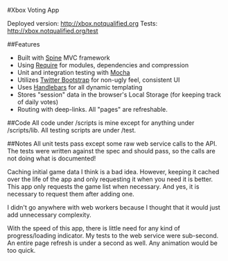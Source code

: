 #Xbox Voting App

Deployed version: http://xbox.notqualified.org
Tests: http://xbox.notqualified.org/test

##Features
 * Built with [Spine](http://spinejs.com/) MVC framework
 * Using [Require](http://requirejs.org/) for modules, dependencies and compression
 * Unit and integration testing with [Mocha](http://visionmedia.github.com/mocha/)
 * Utilizes [Twitter Bootstrap](http://twitter.github.com/bootstrap/) for non-ugly feel, consistent UI
 * Uses [Handlebars](http://handlebarsjs.com/) for all dynamic templating
 * Stores "session" data in the browser's Local Storage (for keeping track of daily votes)
 * Routing with deep-links. All "pages" are refreshable.

##Code
All code under /scripts is mine except for anything under /scripts/lib. All testing scripts are under /test.

##Notes
All unit tests pass except some raw web service calls to the API. The tests were written against the spec and should pass, so the calls are not doing what is documented!

Caching initial game data I think is a bad idea. However, keeping it cached over the life of the app and only requesting it when you need it is better. This app only requests the game list when necessary. And yes, it is necessary to request them after adding one.

I didn't go anywhere with web workers because I thought that it would just add unnecessary complexity.

With the speed of this app, there is little need for any kind of progress/loading indicator. My tests to the web service were sub-second. An entire page refresh is under a second as well. Any animation would be too quick.